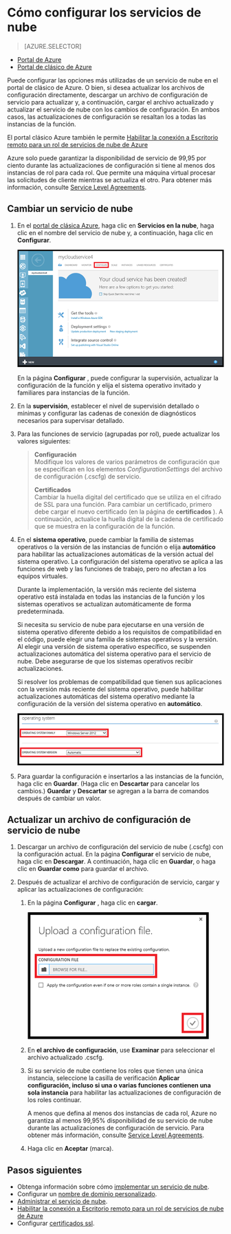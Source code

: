 <properties 
    pageTitle="Cómo configurar un servicio de nube (portal clásico) | Microsoft Azure" 
    description="Obtenga información sobre cómo configurar los servicios en la nube en Azure. Aprenda a actualizar la configuración del servicio de nube y configurar el acceso remoto a las instancias de la función." 
    services="cloud-services" 
    documentationCenter="" 
    authors="Thraka" 
    manager="timlt" 
    editor=""/>

<tags 
    ms.service="cloud-services" 
    ms.workload="tbd" 
    ms.tgt_pltfrm="na" 
    ms.devlang="na" 
    ms.topic="article" 
    ms.date="10/11/2016"
    ms.author="adegeo"/>




# <a name="how-to-configure-cloud-services"></a>Cómo configurar los servicios de nube

> [AZURE.SELECTOR]
- [Portal de Azure](cloud-services-how-to-configure-portal.md)
- [Portal de clásico de Azure](cloud-services-how-to-configure.md)

Puede configurar las opciones más utilizadas de un servicio de nube en el portal de clásico de Azure. O bien, si desea actualizar los archivos de configuración directamente, descargar un archivo de configuración de servicio para actualizar y, a continuación, cargar el archivo actualizado y actualizar el servicio de nube con los cambios de configuración. En ambos casos, las actualizaciones de configuración se resaltan los a todas las instancias de la función.

El portal clásico Azure también le permite [Habilitar la conexión a Escritorio remoto para un rol de servicios de nube de Azure](cloud-services-role-enable-remote-desktop.md)

Azure solo puede garantizar la disponibilidad de servicio de 99,95 por ciento durante las actualizaciones de configuración si tiene al menos dos instancias de rol para cada rol. Que permite una máquina virtual procesar las solicitudes de cliente mientras se actualiza el otro. Para obtener más información, consulte [Service Level Agreements](https://azure.microsoft.com/support/legal/sla/).

## <a name="change-a-cloud-service"></a>Cambiar un servicio de nube

1. En el [portal de clásica Azure](http://manage.windowsazure.com/), haga clic en **Servicios en la nube**, haga clic en el nombre del servicio de nube y, a continuación, haga clic en **Configurar**.

    ![Página de configuración](./media/cloud-services-how-to-configure/CloudServices_ConfigurePage1.png)
    
    En la página **Configurar** , puede configurar la supervisión, actualizar la configuración de la función y elija el sistema operativo invitado y familiares para instancias de la función. 

2. En la **supervisión**, establecer el nivel de supervisión detallado o mínimas y configurar las cadenas de conexión de diagnósticos necesarios para supervisar detallado.

3. Para las funciones de servicio (agrupadas por rol), puede actualizar los valores siguientes:
    
    >**Configuración**  
    >Modifique los valores de varios parámetros de configuración que se especifican en los elementos *ConfigurationSettings* del archivo de configuración (.cscfg) de servicio.
    >
    >**Certificados**  
    >Cambiar la huella digital del certificado que se utiliza en el cifrado de SSL para una función. Para cambiar un certificado, primero debe cargar el nuevo certificado (en la página de **certificados** ). A continuación, actualice la huella digital de la cadena de certificado que se muestra en la configuración de la función.

4. En el **sistema operativo**, puede cambiar la familia de sistemas operativos o la versión de las instancias de función o elija **automático** para habilitar las actualizaciones automáticas de la versión actual del sistema operativo. La configuración del sistema operativo se aplica a las funciones de web y las funciones de trabajo, pero no afectan a los equipos virtuales.

    Durante la implementación, la versión más reciente del sistema operativo está instalada en todas las instancias de la función y los sistemas operativos se actualizan automáticamente de forma predeterminada. 
    
    Si necesita su servicio de nube para ejecutarse en una versión de sistema operativo diferente debido a los requisitos de compatibilidad en el código, puede elegir una familia de sistemas operativos y la versión. Al elegir una versión de sistema operativo específico, se suspenden actualizaciones automática del sistema operativo para el servicio de nube. Debe asegurarse de que los sistemas operativos recibir actualizaciones.
    
    Si resolver los problemas de compatibilidad que tienen sus aplicaciones con la versión más reciente del sistema operativo, puede habilitar actualizaciones automáticas del sistema operativo mediante la configuración de la versión del sistema operativo en **automático**. 
    
    ![Configuración del sistema operativo](./media/cloud-services-how-to-configure/CloudServices_ConfigurePage_OSSettings.png)

5. Para guardar la configuración e insertarlos a las instancias de la función, haga clic en **Guardar**. (Haga clic en **Descartar** para cancelar los cambios.) **Guardar** y **Descartar** se agregan a la barra de comandos después de cambiar un valor.

## <a name="update-a-cloud-service-configuration-file"></a>Actualizar un archivo de configuración de servicio de nube

1. Descargar un archivo de configuración del servicio de nube (.cscfg) con la configuración actual. En la página **Configurar** el servicio de nube, haga clic en **Descargar**. A continuación, haga clic en **Guardar**, o haga clic en **Guardar como** para guardar el archivo.

2. Después de actualizar el archivo de configuración de servicio, cargar y aplicar las actualizaciones de configuración:

    1. En la página **Configurar** , haga clic en **cargar**.
    
        ![Cargar configuración](./media/cloud-services-how-to-configure/CloudServices_UploadConfigFile.png)
    
    2. En **el archivo de configuración**, use **Examinar** para seleccionar el archivo actualizado .cscfg.
    
    3. Si su servicio de nube contiene los roles que tienen una única instancia, seleccione la casilla de verificación **Aplicar configuración, incluso si una o varias funciones contienen una sola instancia** para habilitar las actualizaciones de configuración de los roles continuar.
    
        A menos que defina al menos dos instancias de cada rol, Azure no garantiza al menos 99,95% disponibilidad de su servicio de nube durante las actualizaciones de configuración de servicio. Para obtener más información, consulte [Service Level Agreements](https://azure.microsoft.com/support/legal/sla/).
    
    4. Haga clic en **Aceptar** (marca). 


## <a name="next-steps"></a>Pasos siguientes

* Obtenga información sobre cómo [implementar un servicio de nube](cloud-services-how-to-create-deploy.md).
* Configurar un [nombre de dominio personalizado](cloud-services-custom-domain-name.md).
* [Administrar el servicio de nube](cloud-services-how-to-manage.md).
* [Habilitar la conexión a Escritorio remoto para un rol de servicios de nube de Azure](cloud-services-role-enable-remote-desktop.md)
* Configurar [certificados ssl](cloud-services-configure-ssl-certificate.md).

